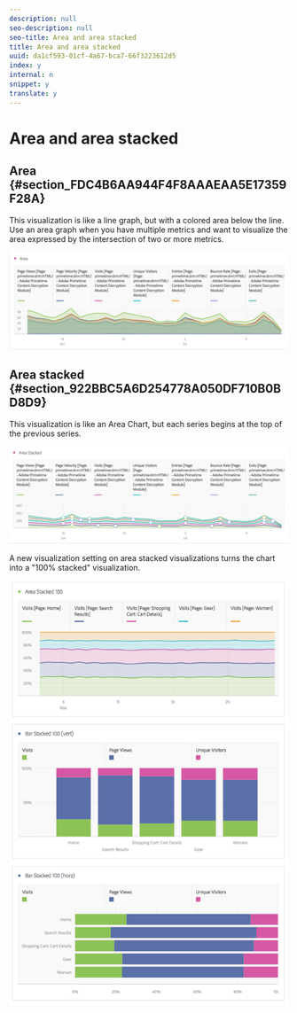 ```yaml
---
description: null
seo-description: null
seo-title: Area and area stacked
title: Area and area stacked
uuid: da1cf593-01cf-4a67-bca7-66f3223612d5
index: y
internal: n
snippet: y
translate: y
---
```


# Area and area stacked


## Area {#section_FDC4B6AA944F4F8AAAEAA5E17359F28A}

This visualization is like a line graph, but with a colored area below the line. Use an area graph when you have multiple metrics and want to visualize the area expressed by the intersection of two or more metrics. 

![](assets/area.png) 

## Area stacked {#section_922BBC5A6D254778A050DF710B0BD8D9}

This visualization is like an Area Chart, but each series begins at the top of the previous series. 

![](assets/area-stacked.png) 

A new visualization setting on area stacked visualizations turns the chart into a "100% stacked" visualization. 

![](assets/areastacked100.png) 
